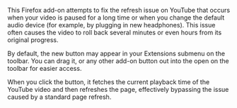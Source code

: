 This Firefox add-on attempts to fix the refresh issue on YouTube that occurs when your video is paused for a long time or when you change the default audio device (for example, by plugging in new headphones). This issue often causes the video to roll back several minutes or even hours from its original progress.

By default, the new button may appear in your Extensions submenu on the toolbar. You can drag it, or any other add-on button out into the open on the toolbar for easier access.

When you click the button, it fetches the current playback time of the YouTube video and then refreshes the page, effectively bypassing the issue caused by a standard page refresh.
